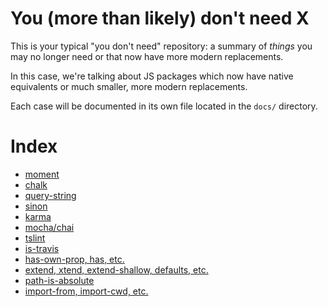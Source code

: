 # You (more than likely) don't need X

This is your typical "you don't need" repository: a summary of _things_ you
may no longer need or that now have more modern replacements.

In this case, we're talking about JS packages which now have native
equivalents or much smaller, more modern replacements.

Each case will be documented in its own file located in the `docs/` directory.

# Index

- [moment](docs/moment.md)
- [chalk](docs/chalk.md)
- [query-string](docs/query-string.md)
- [sinon](docs/sinon.md)
- [karma](docs/karma.md)
- [mocha/chai](docs/mocha-chai.md)
- [tslint](docs/tslint.md)
- [is-travis](docs/is-travis.md)
- [has-own-prop, has, etc.](docs/has-own-prop.md)
- [extend, xtend, extend-shallow, defaults, etc.](docs/extend.md)
- [path-is-absolute](docs/path-is-absolute.md)
- [import-from, import-cwd, etc.](docs/import-from.md)
